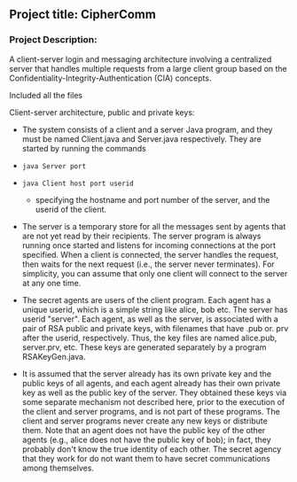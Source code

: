 ## Project title: CipherComm 

### Project Description: 
A client-server login and messaging architecture involving a centralized server that handles multiple
requests from a large client group based on the Confidentiality-Integrity-Authentication (CIA) concepts.

Included all the files


Client-server architecture, public and private keys:

- The system consists of a client and a server Java program, and they must be named Client.java and Server.java respectively. They are started by running the commands
 - `java Server port`
 - `java Client host port userid`
   - specifying the hostname and port number of the server, and the userid of the client.

- The server is a temporary store for all the messages sent by agents that are not yet read by their recipients. The server program is always running once started and listens for incoming connections at the port specified. When a client is connected, the server handles the request, then waits for the next request (i.e., the server never terminates). For simplicity, you
can assume that only one client will connect to the server at any one time.

- The secret agents are users of the client program. Each agent has a unique userid, which is a simple string like alice, bob etc. The server has userid "server". Each agent, as well as the server, is associated with a pair of RSA public and private keys, with filenames that have .pub or. prv after the userid, respectively. Thus, the key files are named alice.pub, server.prv, etc. These keys are generated separately by a program RSAKeyGen.java.

- It is assumed that the server already has its own private key and the public keys of all agents, and each agent already has their own private key as well as the public key of the server. They obtained these keys via some separate mechanism not described here, prior to the execution of the client and server programs, and is not part of these programs. The client and server programs never create any new keys or distribute them. Note that an agent does not have the public key of the other agents (e.g., alice does not have the public key of bob); in fact, they probably don't know the true identity of each other. The secret agency that they work for do not want them to have secret communications among themselves.
